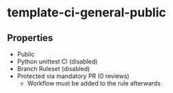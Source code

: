 # template-ci-general-public
## Properties
- Public
- Python unittest CI (disabled)
- Branch Ruleset (disabled)
- Protected via mandatory PR (0 reviews)
  - Workflow must be added to the rule afterwards
 
